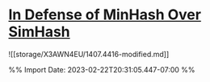 # [In Defense of MinHash Over SimHash](zotero://select/library/items/7I8V5FAS)


![[storage/X3AWN4EU/1407.4416-modified.md]]







%% Import Date: 2023-02-22T20:31:05.447-07:00 %%

